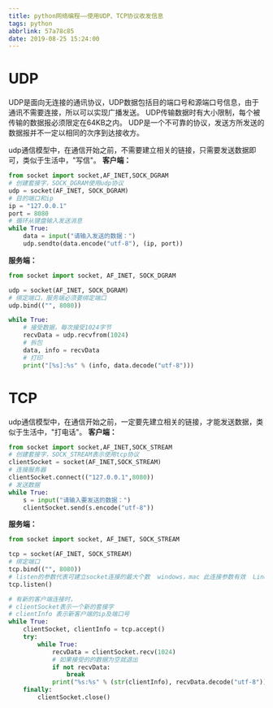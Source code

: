 ```yaml
---
title: python网络编程——使用UDP、TCP协议收发信息
tags: python
abbrlink: 57a78c85
date: 2019-08-25 15:24:00
---
```




# UDP

UDP是面向无连接的通讯协议，UDP数据包括目的端口号和源端口号信息，由于通讯不需要连接，所以可以实现广播发送。 UDP传输数据时有大小限制，每个被传输的数据报必须限定在64KB之内。 UDP是一个不可靠的协议，发送方所发送的数据报并不一定以相同的次序到达接收方。

udp通信模型中，在通信开始之前，不需要建立相关的链接，只需要发送数据即可，类似于生活中，"写信"。
**客户端：**
```python
from socket import socket,AF_INET,SOCK_DGRAM
# 创建套接字，SOCK_DGRAM使用udp协议
udp = socket(AF_INET, SOCK_DGRAM)
# 目的端口和ip
ip = "127.0.0.1"
port = 8080
# 循环从键盘输入发送消息
while True:
    data = input("请输入发送的数据：")
    udp.sendto(data.encode("utf-8"), (ip, port))
```
**服务端：**
```python
from socket import socket, AF_INET, SOCK_DGRAM

udp = socket(AF_INET, SOCK_DGRAM)
# 绑定端口，服务端必须要绑定端口
udp.bind(("", 8080))

while True:
    # 接受数据，每次接受1024字节
    recvData = udp.recvfrom(1024)
    # 拆包
    data, info = recvData
    # 打印
    print("[%s]:%s" % (info, data.decode("utf-8")))
```
# TCP
udp通信模型中，在通信开始之前，一定要先建立相关的链接，才能发送数据，类似于生活中，"打电话"。
**客户端：**
```python
from socket import socket,AF_INET,SOCK_STREAM
# 创建套接字，SOCK_STREAM表示使用tcp协议
clientSocket = socket(AF_INET,SOCK_STREAM)
# 连接服务器
clientSocket.connect(("127.0.0.1",8080))
# 发送数据
while True:
    s = input("请输入要发送的数据：")
    clientSocket.send(s.encode("utf-8"))
```
**服务端：**
```python
from socket import socket, AF_INET, SOCK_STREAM

tcp = socket(AF_INET, SOCK_STREAM)
# 绑定端口
tcp.bind(("", 8080))
# listen的参数代表可建立socket连接的最大个数  windows，mac 此连接参数有效  Linux 此连接参数无效，默认最大
tcp.listen()

# 有新的客户端连接时，
# clientSocket表示一个新的套接字
# clientInfo 表示新客户端的ip及端口号
while True:
    clientSocket, clientInfo = tcp.accept()
    try:
        while True:
            recvData = clientSocket.recv(1024)
            # 如果接受的的数据为空就退出
            if not recvData:
                break
            print("%s:%s" % (str(clientInfo), recvData.decode("utf-8")))
    finally:
        clientSocket.close()
```
